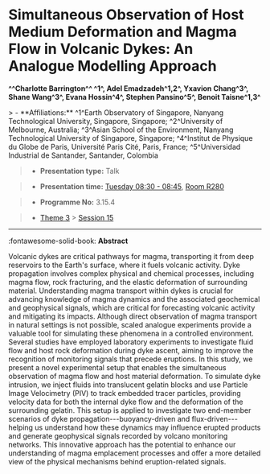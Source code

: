 # Simultaneous Observation of Host Medium Deformation and Magma Flow in Volcanic Dykes: An Analogue Modelling Approach

**^^Charlotte Barrington^^ ^1^, Adel Emadzadeh^1,2^, Yxavion Chang^3^, Shane Wang^3^, Evana Hossin^4^, Stephen Pansino^5^, Benoit Taisne^1,3^**

<!-- more -->> - **Affiliations:** ^1^Earth Observatory of Singapore, Nanyang Technological University, Singapore, Singapore; ^2^University of Melbourne, Australia; ^3^Asian School of the Environment, Nanyang Technological University of Singapore, Singapore; ^4^Institut de Physique du Globe de Paris, Université Paris Cité, Paris, France; ^5^Universidad Industrial de Santander, Santander, Colombia 

> - **Presentation type:** Talk

> - **Presentation time:** [Tuesday 08:30 - 08:45](../sessions_comparison.md#__tabbed_2_3), [Room R280](../maps_venue.md#__tabbed_1_1)

> - **Programme No:** 3.15.4

> - [Theme 3](../theme3.md) > [Session 15](../sessions/session-3-15.md)

--- 

:fontawesome-solid-book: **Abstract**

Volcanic dykes are critical pathways for magma, transporting it from deep reservoirs to the Earth's surface, where it fuels volcanic activity. Dyke propagation involves complex physical and chemical processes, including magma flow, rock fracturing, and the elastic deformation of surrounding material. Understanding magma transport within dykes is crucial for advancing knowledge of magma dynamics and the associated geochemical and geophysical signals, which are critical for forecasting volcanic activity and mitigating its impacts. Although direct observation of magma transport in natural settings is not possible, scaled analogue experiments provide a valuable tool for simulating these phenomena in a controlled environment. Several studies have employed laboratory experiments to investigate fluid flow and host rock deformation during dyke ascent, aiming to improve the recognition of monitoring signals that precede eruptions. In this study, we present a novel experimental setup that enables the simultaneous observation of magma flow and host material deformation. To simulate dyke intrusion, we inject fluids into translucent gelatin blocks and use Particle Image Velocimetry (PIV) to track embedded tracer particles, providing velocity data for both the internal dyke flow and the deformation of the surrounding gelatin. This setup is applied to investigate two end-member scenarios of dyke propagation---buoyancy-driven and flux-driven---helping us understand how these dynamics may influence erupted products and generate geophysical signals recorded by volcano monitoring networks. This innovative approach has the potential to enhance our understanding of magma emplacement processes and offer a more detailed view of the physical mechanisms behind eruption-related signals.

